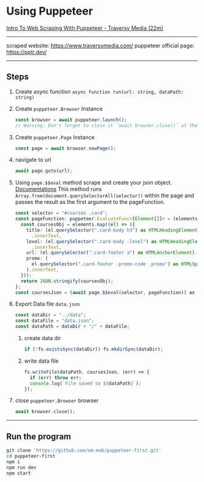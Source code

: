 # Using Puppeteer

[Intro To Web Scraping With Puppeteer - Traversy Media (22m)](https://www.youtube.com/watch?v=S67gyqnYHmI)

---

scraped website: https://www.traversymedia.com/
puppeteer official page: https://pptr.dev/

---

## Steps

1. Create async function `async function run(url: string, dataPath: string)`
1. Create `puppeteer.Browser` Instance
   ```ts
   const browser = await puppeteer.launch();
   // Warning: Don't forget to close it `await browser.close()` at the end of the code
   ```
1. Create `puppeteer.Page` Instance
   ```ts
   const page = await browser.newPage();
   ```
1. navigate to url
   ```ts
   await page.goto(url);
   ```
1. Using `page.$$eval` method scrape and create your json object. [Documentations](https://pptr.dev/api/puppeteer.page.__eval/)
   This method runs `Array.from(document.querySelectorAll(selector))` within the page and passes the result as the first argument to the pageFunction.

   ```ts
   const selector = "#courses .card";
   const pageFunction: puppeteer.EvaluateFunc<[Element[]]> = (elements) => {
     const coursesObj = elements.map((el) => ({
       title: (el.querySelector(".card-body h3") as HTMLHeadingElement)
         .innerText,
       level: (el.querySelector(".card-body .level") as HTMLHeadingElement)
         .innerText,
       url: (el.querySelector(".card-footer a") as HTMLAnchorElement).href,
       promo: (
         el.querySelector(".card-footer .promo-code .promo") as HTMLSpanElement
       ).innerText,
     }));
     return JSON.stringify(coursesObj);
   };
   const coursesJson = (await page.$$eval(selector, pageFunction)) as string;
   ```

1. Export Data file `data.json`
   ```ts
   const dataDir = "../data";
   const dataFile = "data.json";
   const dataPath = dataDir + "/" + dataFile;
   ```
   1. create data dir
      ```ts
      if (!fs.existsSync(dataDir)) fs.mkdirSync(dataDir);
      ```
   1. write data file
      ```ts
      fs.writeFile(dataPath, coursesJson, (err) => {
        if (err) throw err;
        console.log(`File saved to ${dataPath}`);
      });
      ```
1. close `puppeteer.Browser` browser
   ```ts
   await browser.close();
   ```
---
## Run the program

```bash
git clone 'https://github.com/om-mob/puppeteer-first.git'
cd puppeteer-first
npm i
npm run dev
npm start
```